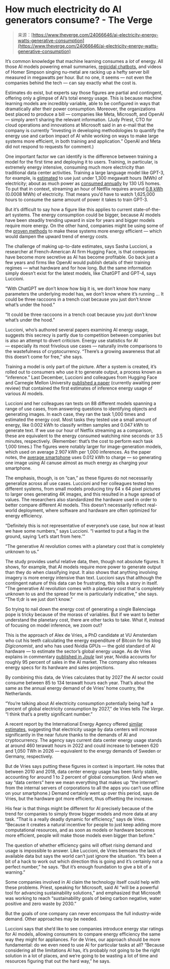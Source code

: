 <!--yml
category: 未分类
date: 2024-05-27 14:55:20
-->

# How much electricity do AI generators consume? - The Verge

> 来源：[https://www.theverge.com/24066646/ai-electricity-energy-watts-generative-consumption](https://www.theverge.com/24066646/ai-electricity-energy-watts-generative-consumption)

It’s common knowledge that machine learning consumes a *lot* of energy. All those AI models powering email summaries, [regicidal chatbots](https://www.bbc.co.uk/news/technology-67012224), and videos of Homer Simpson singing nu-metal are racking up a hefty server bill measured in megawatts per hour. But no one, it seems — not even the companies behind the tech — can say exactly what the cost is. 

Estimates do exist, but experts say those figures are partial and contingent, offering only a glimpse of AI’s total energy usage. This is because machine learning models are incredibly variable, able to be configured in ways that dramatically alter their power consumption. Moreover, the organizations best placed to produce a bill — companies like Meta, Microsoft, and OpenAI — simply aren’t sharing the relevant information. (Judy Priest, CTO for cloud operations and innovations at Microsoft said in an e-mail that the company is currently “investing in developing methodologies to quantify the energy use and carbon impact of AI while working on ways to make large systems more efficient, in both training and application.” OpenAI and Meta did not respond to requests for comment.)

One important factor we can identify is the difference between training a model for the first time and deploying it to users. Training, in particular, is extremely energy intensive, consuming much more electricity than traditional data center activities. Training a large language model like GPT-3, for example, is [estimated](https://arxiv.org/pdf/2211.02001.pdf) to use just under 1,300 megawatt hours (MWh) of electricity; about as much power as [consumed annually](https://www.eia.gov/tools/faqs/faq.php?id=97&t=3) by 130 US homes. To put that in context, streaming an hour of Netflix requires around [0.8 kWh](https://www.iea.org/commentaries/the-carbon-footprint-of-streaming-video-fact-checking-the-headlines) (0.0008 MWh) of electricity. That means you’d have to watch 1,625,000 hours to consume the same amount of power it takes to train GPT-3.

But it’s difficult to say how a figure like this applies to current state-of-the-art systems. The energy consumption could be bigger, because AI models have been steadily trending upward in size for years and bigger models require more energy. On the other hand, companies might be using some of the [proven methods](https://arxiv.org/pdf/2104.10350.pdf) to make these systems more energy efficient — which would dampen the upward trend of energy costs.

The challenge of making up-to-date estimates, says Sasha Luccioni, a researcher at French-American AI firm Hugging Face, is that companies have become more secretive as AI has become profitable. Go back just a few years and firms like OpenAI would publish details of their training regimes — what hardware and for how long. But the same information simply doesn’t exist for the latest models, like ChatGPT and GPT-4, says Luccioni.  

“With ChatGPT we don’t know how big it is, we don’t know how many parameters the underlying model has, we don’t know where it’s running … It could be three raccoons in a trench coat because you just don’t know what’s under the hood.”

“It could be three raccoons in a trench coat because you just don’t know what’s under the hood.”

Luccioni, who’s authored several papers examining AI energy usage, suggests this secrecy is partly due to competition between companies but is also an attempt to divert criticism. Energy use statistics for AI — especially its most frivolous use cases — naturally invite comparisons to the wastefulness of cryptocurrency. “There’s a growing awareness that all this doesn’t come for free,” she says. 

Training a model is only part of the picture. After a system is created, it’s rolled out to consumers who use it to generate output, a process known as “inference.” Last December, Luccioni and colleagues from Hugging Face and Carnegie Mellon University [published a paper](https://arxiv.org/pdf/2311.16863.pdf) (currently awaiting peer review) that contained the first estimates of inference energy usage of various AI models. 

Luccioni and her colleagues ran tests on 88 different models spanning a range of use cases, from answering questions to identifying objects and generating images. In each case, they ran the task 1,000 times and estimated the energy cost. Most tasks they tested use a small amount of energy, like 0.002 kWh to classify written samples and 0.047 kWh to generate text. If we use our hour of Netflix streaming as a comparison, these are equivalent to the energy consumed watching nine seconds or 3.5 minutes, respectively. (Remember: that’s the cost to perform each task 1,000 times.) The figures were notably larger for image-generation models, which used on average 2.907 kWh per 1,000 inferences. As the paper notes, the [average smartphone](https://www.epa.gov/energy/greenhouse-gases-equivalencies-calculator-calculations-and-references#smartphones) uses 0.012 kWh to charge — so generating one image using AI canuse almost as much energy as charging your smartphone.

The emphasis, though, is on “can,” as these figures do not necessarily generalize across all use cases. Luccioni and her colleagues tested ten different systems, from small models producing tiny 64 x 64 pixel pictures to larger ones generating 4K images, and this resulted in a huge spread of values. The researchers also standardized the hardware used in order to better compare different AI models. This doesn’t necessarily reflect real-world deployment, where software and hardware are often optimized for energy efficiency. 

“Definitely this is not representative of everyone’s use case, but now at least we have some numbers,” says Luccioni. “I wanted to put a flag in the ground, saying ‘Let’s start from here.’”

“The generative AI revolution comes with a planetary cost that is completely unknown to us.”

The study provides useful relative data, then, though not absolute figures. It shows, for example, that AI models require more power to generate output than they do when classifying input. It also shows that anything involving imagery is more energy intensive than text. Luccioni says that although the contingent nature of this data can be frustrating, this tells a story in itself. “The generative AI revolution comes with a planetary cost that is completely unknown to us and the spread for me is particularly indicative,” she says. “The tl;dr is we just don’t know.” 

So trying to nail down the energy cost of generating a single Balenciaga pope is tricky because of the morass of variables. But if we want to better understand the planetary cost, there are other tacks to take. What if, instead of focusing on model inference, we zoom out? 

This is the approach of Alex de Vries, a PhD candidate at VU Amsterdam who cut his teeth calculating the energy expenditure of Bitcoin for his blog *Digiconomist*, and who has used Nvidia GPUs — the gold standard of AI hardware — to estimate the sector’s global energy usage. As de Vries explains in commentary [published in *Joule*](https://www.cell.com/joule/fulltext/S2542-4351(23)00365-3) last year, Nvidia accounts for roughly 95 percent of sales in the AI market. The company also releases energy specs for its hardware and sales projections. 

By combining this data, de Vries calculates that by 2027 the AI sector could consume between 85 to 134 terawatt hours each year. That’s about the same as the annual energy demand of de Vries’ home country, the Netherlands. 

“You’re talking about AI electricity consumption potentially being half a percent of global electricity consumption by 2027,” de Vries tells *The Verge*. “I think that’s a pretty significant number.”

A recent report by the International Energy Agency offered [similar estimates](/2024/1/24/24049047/data-center-ai-crypto-bitcoin-mining-electricity-report-iea), suggesting that electricity usage by data centers will increase significantly in the near future thanks to the demands of AI and cryptocurrency. The agency says current data center energy usage stands at around 460 terawatt hours in 2022 and could increase to between 620 and 1,050 TWh in 2026 — equivalent to the energy demands of Sweden or Germany, respectively. 

But de Vries says putting these figures in context is important. He notes that between 2010 and 2018, data center energy usage has been fairly stable, accounting for around 1 to 2 percent of global consumption. (And when we say “data centers” here we mean everything that makes up “the internet”: from the internal servers of corporations to all the apps you can’t use offline on your smartphone.) Demand certainly went up over this period, says de Vries, but the hardware got more efficient, thus offsetting the increase. 

His fear is that things might be different for AI precisely because of the trend for companies to simply throw bigger models and more data at any task. “That is a really deadly dynamic for efficiency,” says de Vries. “Because it creates a natural incentive for people to just keep adding more computational resources, and as soon as models or hardware becomes more efficient, people will make those models even bigger than before.” 

The question of whether efficiency gains will offset rising demand and usage is impossible to answer. Like Luccioni, de Vries bemoans the lack of available data but says the world can’t just ignore the situation. “It’s been a bit of a hack to work out which direction this is going and it’s certainly not a perfect number,” he says. “But it’s enough foundation to give a bit of a warning.”

Some companies involved in AI claim the technology itself could help with these problems. Priest, speaking for Microsoft, said AI “will be a powerful tool for advancing sustainability solutions,” and emphasized that Microsoft was working to reach “sustainability goals of being carbon negative, water positive and zero waste by 2030.”

But the goals of one company can never encompass the full industry-wide demand. Other approaches may be needed.

Luccioni says that she’d like to see companies introduce energy star ratings for AI models, allowing consumers to compare energy efficiency the same way they might for appliances. For de Vries, our approach should be more fundamental: do we even need to use AI for particular tasks at all? “Because considering all the limitations AI has, it’s probably not going to be the right solution in a lot of places, and we’re going to be wasting a lot of time and resources figuring that out the hard way,” he says.